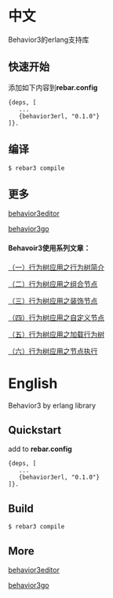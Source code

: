 中文
=====
Behavior3的erlang支持库

快速开始
----
添加如下内容到**rebar.config**

    {deps, [
       ...
       {behavior3erl, "0.1.0"}
    ]}.

编译
----
    $ rebar3 compile

更多
----
[behavior3editor](https://github.com/behavior3/behavior3editor)

[behavior3go](https://github.com/magicsea/behavior3go)

#### Behavoir3使用系列文章：

[（一）行为树应用之行为树简介](http://note.youdao.com/s/77bGugj9)

[（二）行为树应用之组合节点](http://note.youdao.com/s/XiKlHPIr)

[（三）行为树应用之装饰节点](http://note.youdao.com/s/9Z6zI3YE)

[（四）行为树应用之自定义节点](http://note.youdao.com/s/AcRrY8ig)

[（五）行为树应用之加载行为树](http://note.youdao.com/s/DiqLf0ES)

[（六）行为树应用之节点执行](http://note.youdao.com/s/PI3Wic5D)

English
=====

Behavior3 by erlang library

Quickstart
----
add to **rebar.config**

    {deps, [
       ...
       {behavior3erl, "0.1.0"}
    ]}.

Build
----

    $ rebar3 compile

More
----

[behavior3editor](https://github.com/behavior3/behavior3editor)

[behavior3go](https://github.com/magicsea/behavior3go)
